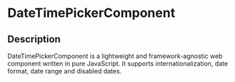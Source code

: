 # DateTimePickerComponent

## Description
DateTimePickerComponent is a lightweight and framework-agnostic web component written in pure JavaScript. It supports internationalization, date format, date range and disabled dates.
